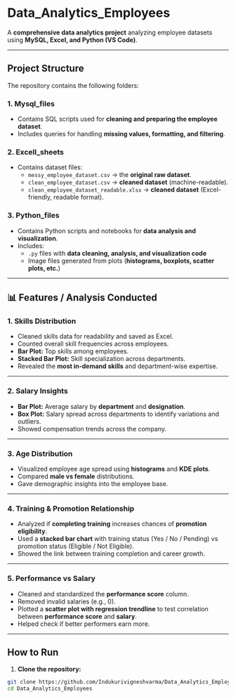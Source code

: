 # Data_Analytics_Employees

A **comprehensive data analytics project** analyzing employee datasets using **MySQL, Excel, and Python (VS Code)**.

---

## **Project Structure**

The repository contains the following folders:

### **1. Mysql_files**
- Contains SQL scripts used for **cleaning and preparing the employee dataset**.
- Includes queries for handling **missing values, formatting, and filtering**.

### **2. Excell_sheets**
- Contains dataset files:  
  - `messy_employee_dataset.csv` → the **original raw dataset**.  
  - `clean_employee_dataset.csv` → **cleaned dataset** (machine-readable).  
  - `clean_employee_dataset_readable.xlsx` → **cleaned dataset** (Excel-friendly, readable format).
### **3. Python_files**
- Contains Python scripts and notebooks for **data analysis and visualization**.
- Includes:  
  - `.py` files with **data cleaning, analysis, and visualization code**  
  - Image files generated from plots (**histograms, boxplots, scatter plots, etc.**)

---

## 📊 Features / Analysis Conducted

### **1. Skills Distribution**
- Cleaned skills data for readability and saved as Excel.  
- Counted overall skill frequencies across employees.  
- **Bar Plot:** Top skills among employees.  
- **Stacked Bar Plot:** Skill specialization across departments.  
- Revealed the **most in-demand skills** and department-wise expertise.

---

### **2. Salary Insights**
- **Bar Plot:** Average salary by **department** and **designation**.  
- **Box Plot:** Salary spread across departments to identify variations and outliers.  
- Showed compensation trends across the company.

---

### **3. Age Distribution**
- Visualized employee age spread using **histograms** and **KDE plots**.  
- Compared **male vs female** distributions.  
- Gave demographic insights into the employee base.

---

### **4. Training & Promotion Relationship**
- Analyzed if **completing training** increases chances of **promotion eligibility**.  
- Used a **stacked bar chart** with training status (Yes / No / Pending) vs promotion status (Eligible / Not Eligible).  
- Showed the link between training completion and career growth.

---

### **5. Performance vs Salary**
- Cleaned and standardized the **performance score** column.  
- Removed invalid salaries (e.g., 0).  
- Plotted a **scatter plot with regression trendline** to test correlation between **performance score** and **salary**.  
- Helped check if better performers earn more.

---

## **How to Run**

1. **Clone the repository:**

```bash
git clone https://github.com/Indukurivigneshvarma/Data_Analytics_Employees.git
cd Data_Analytics_Employees
